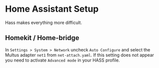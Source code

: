 # Home Assistant Setup

Hass makes everything more difficult.

## Homekit / Home-bridge

In `Settings > System > Network` uncheck `Auto Configure` and select the Multus adapter `net1` from `net-attach.yaml`.
If this setting does not appear you need to activate `Advanced mode` in your HASS profile.
